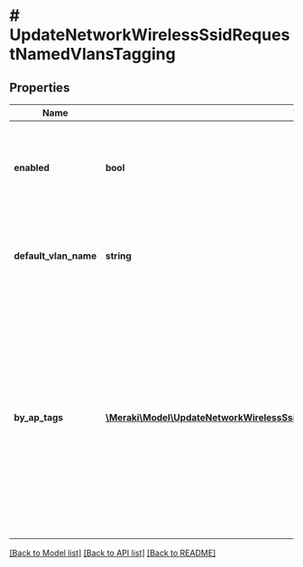 # # UpdateNetworkWirelessSsidRequestNamedVlansTagging

## Properties

Name | Type | Description | Notes
------------ | ------------- | ------------- | -------------
**enabled** | **bool** | Whether or not traffic should be directed to use specific VLAN names. | [optional]
**default_vlan_name** | **string** | The default VLAN name used to tag traffic in the absence of a matching AP tag. | [optional]
**by_ap_tags** | [**\Meraki\Model\UpdateNetworkWirelessSsidRequestNamedVlansTaggingByApTagsInner[]**](UpdateNetworkWirelessSsidRequestNamedVlansTaggingByApTagsInner.md) | The list of AP tags and VLAN names used for named VLAN tagging. If an AP has a tag matching one in the list, then traffic on this SSID will be directed to use the VLAN name associated to the tag. | [optional]

[[Back to Model list]](../../README.md#models) [[Back to API list]](../../README.md#endpoints) [[Back to README]](../../README.md)
